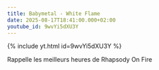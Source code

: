 ```yaml
---
title: Babymetal - White Flame
date: 2025-08-17T18:41:00.000+02:00
youtube_id: 9wvYi5dXU3Y
---
```

{% include yt.html id=9wvYi5dXU3Y %}

Rappelle les meilleurs heures de Rhapsody On Fire
